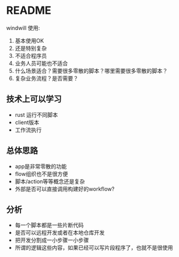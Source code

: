 # README


windwill 使用:
1. 基本使用OK
2. 还是特别复杂
3. 不适合程序员
4. 业务人员可能也不适合
5. 什么场景适合？需要很多零散的脚本？哪里需要很多零散的脚本？
6. 复杂业务流程？是否需要？


## 技术上可以学习

- rust 运行不同脚本
- client版本
- 工作流执行

## 总体思路

- app是非常零散的功能
- flow组织也不是很方便
- 脚本/action等等概念还是复杂
- 外部是否可以直接调用构建好的workflow?

## 分析

- 每一个脚本都是一些片断代码
- 是否可以远程开发或者在本地仓库开发
- 把开发分割成一小步骤一小步骤
- 所谓的逻辑这些内容，如果已经可以写片段程序了，也就不是很使用
  
